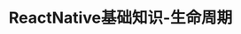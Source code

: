 ---
title: ReactNative基础知识-生命周期
description: <center>ReactNative从创建到销毁的整个流程</center>
categories:
 - ReactNative
tags: 
updated: 2019-01-25 17:30:08
---